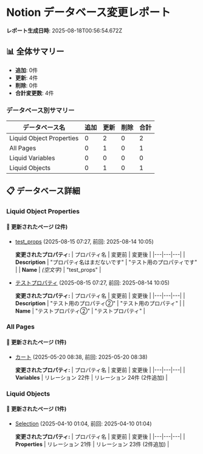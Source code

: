 # Notion データベース変更レポート
**レポート生成日時**: 2025-08-18T00:56:54.672Z
## 📊 全体サマリー
- **追加**: 0件
- **更新**: 4件
- **削除**: 0件
- **合計変更数**: 4件
### データベース別サマリー
| データベース名 | 追加 | 更新 | 削除 | 合計 |
|---|---|---|---|---|
| Liquid Object Properties | 0 | 2 | 0 | 2 |
| All Pages | 0 | 1 | 0 | 1 |
| Liquid Variables | 0 | 0 | 0 | 0 |
| Liquid Objects | 0 | 1 | 0 | 1 |

## 📋 データベース詳細

### Liquid Object Properties

#### 🔄 更新されたページ (2件)

- [test\_props](https://notion.so/24fa2a12-137b-80b5-85eb-ee23ad83cbce) (2025-08-15 07:27, 前回: 2025-08-14 10:05)

  **変更されたプロパティ:**
  | プロパティ名 | 変更前 | 変更後 |
  |---|---|---|
  | **Description** | "プロパティ名はまだないです" | "テスト用のプロパティです" |
  | **Name** | *(空文字)* | "test\_props" |
- [テストプロパティ](https://notion.so/24fa2a12-137b-804a-aaea-cbcf48e364cc) (2025-08-15 07:27, 前回: 2025-08-14 10:05)

  **変更されたプロパティ:**
  | プロパティ名 | 変更前 | 変更後 |
  |---|---|---|
  | **Description** | "テスト用のプロパティ②" | "テスト用のプロパティ" |
  | **Name** | "テストプロパティ②" | "テストプロパティ" |

### All Pages

#### 🔄 更新されたページ (1件)

- [カート](https://notion.so/1d1a2a12-137b-818b-a91b-f8bb1cd85cb8) (2025-05-20 08:38, 前回: 2025-05-20 08:38)

  **変更されたプロパティ:**
  | プロパティ名 | 変更前 | 変更後 |
  |---|---|---|
  | **Variables** | リレーション 22件 | リレーション 24件 (2件追加) |

### Liquid Objects

#### 🔄 更新されたページ (1件)

- [Selection](https://notion.so/1d1a2a12-137b-816a-8471-d0d4f7947ea5) (2025-04-10 01:04, 前回: 2025-04-10 01:04)

  **変更されたプロパティ:**
  | プロパティ名 | 変更前 | 変更後 |
  |---|---|---|
  | **Properties** | リレーション 21件 | リレーション 23件 (2件追加) |
